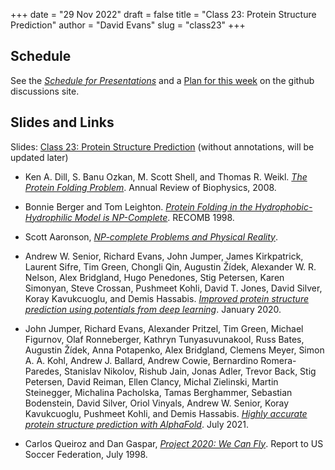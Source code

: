 +++
date = "29 Nov 2022"
draft = false
title = "Class 23: Protein Structure Prediction"
author = "David Evans"
slug = "class23"
+++

## Schedule

See the [_Schedule for
Presentations_](https://github.com/computingbiology/fall2022/discussions/51)
and a [Plan for this
week](https://github.com/computingbiology/fall2022/discussions/52) on
the github discussions site.

## Slides and Links
 
Slides: [Class 23: Protein Structure Prediction](https://www.dropbox.com/s/njydcm02mtwehi6/csbio-class23.pdf?dl=0) (without annotations, will be updated later)

- Ken A. Dill, S. Banu Ozkan, M. Scott Shell, and Thomas R. Weikl. [_The Protein Folding Problem_](docs/dill08.pdf). Annual Review of Biophysics, 2008.

- Bonnie Berger and Tom Leighton. [_Protein Folding in the Hydrophobic-Hydrophilic Model is NP-Complete_](/docs/berger1998.pdf). RECOMB 1998.

- Scott Aaronson, [_NP-complete Problems and Physical Reality_](https://www.scottaaronson.com/papers/npcomplete.pdf).

- Andrew W. Senior, Richard Evans, John Jumper, James Kirkpatrick, Laurent Sifre, Tim Green, Chongli Qin, Augustin Žídek, Alexander W. R. Nelson, Alex Bridgland, Hugo Penedones, Stig Petersen, Karen Simonyan, Steve Crossan, Pushmeet Kohli, David T. Jones, David Silver, Koray Kavukcuoglu, and Demis Hassabis. [_Improved protein structure prediction using potentials from deep learning_](/docs/alphafold1-senior2020.pdf). January 2020.

- John Jumper, Richard Evans, Alexander Pritzel, Tim Green, Michael Figurnov, Olaf Ronneberger, Kathryn Tunyasuvunakool, Russ Bates, Augustin Žídek, Anna Potapenko, Alex Bridgland, Clemens Meyer, Simon A. A. Kohl, Andrew J. Ballard, Andrew Cowie, Bernardino Romera-Paredes, Stanislav Nikolov, Rishub Jain, Jonas Adler, Trevor Back, Stig Petersen, David Reiman, Ellen Clancy, Michal Zielinski, Martin Steinegger, Michalina Pacholska, Tamas Berghammer, Sebastian Bodenstein, David Silver, Oriol Vinyals, Andrew W. Senior, Koray Kavukcuoglu, Pushmeet Kohli, and Demis Hassabis. [_Highly accurate protein structure prediction with AlphaFold_](/docs/alphafold2-jumper2021.pdf). July 2021.

- Carlos Queiroz and Dan Gaspar, [_Project 2020: We Can Fly_](/docs/Project2010.pdf). Report to US Soccer Federation, July 1998.
